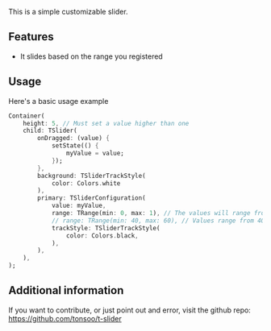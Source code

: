 This is a simple customizable slider.

## Features

* It slides based on the range you registered

## Usage

Here's a basic usage example
```dart
Container(
    height: 5, // Must set a value higher than one
    child: TSlider(
        onDragged: (value) {
            setState(() {
                myValue = value;
            });
        },
        background: TSliderTrackStyle(
            color: Colors.white
        ),
        primary: TSliderConfiguration(
            value: myValue,
            range: TRange(min: 0, max: 1), // The values will range from 0 to 1 (percentage)
            // range: TRange(min: 40, max: 60), // Values range from 40 to 60
            trackStyle: TSliderTrackStyle(
                color: Colors.black,
            ),
        ),
    ),
);
```

## Additional information

If you want to contribute, or just point out and error, visit the github repo: https://github.com/tonsoo/t-slider
